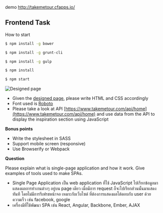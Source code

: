 demo http://takemetour.cfapps.io/

Frontend Task
---

How to start

```bash
$ npm install -g bower
```
```bash
$ npm install -g grunt-cli
```
```bash
$ npm install -g gulp
```
```bash
$ npm install
```
```bash
$ npm start
```

![Designed page](https://raw.github.com/PanJ/job-quest/master/frontend/design.png)

- Given the [designed page](https://raw.github.com/PanJ/job-quest/master/frontend/design.png), please write HTML and CSS accordingly
- Font used is [Roboto](https://www.google.com/fonts#UsePlace:use/Collection:Roboto)
- Please take a look at API [https://www.takemetour.com/api/home](https://www.takemetour.com/api/home) and use data from the API to display the inspiration section using JavaScript

**Bonus points**

- Write the stylesheet in SASS
- Support mobile screen (responsive)
- Use Browserify or Webpack

**Question**

Please explain what is single-page application and how it work. Give examples of tools used to make SPAs.

- Single Page Application เป็น web application ที่ใช้ JavaScript ไปเรียกข้อมูลมาแสดงผลการทำงานต่างๆ อยู่บน page เดียว เมื่อมีการ request ก็จะไปเรียกส่วนนั้นมาแสดงทันที โดยไม่มีการรีเฟรชหน้าจอ เหมาะกับเว็บไซต์ ที่ต้องการแสดงผลโต้ตอบกับ user ด้วยความเร็ว เช่น facebook, google
- เครื่องมีที่ใช้พัฒนา SPA เช่น React, Angular, Backbone, Ember, AJAX
